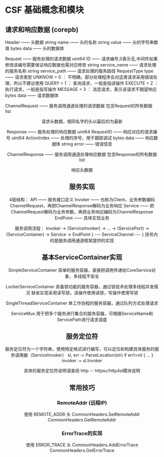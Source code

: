 # CSF 基础概念和模块

## 请求和响应数据 (corepb)

Header —— 头数据
	string name —— 头的名称
	string value —— 头的字符串数值
	bytes data —— 头的数据体

Request —— 服务处理的请求数据
	uint64 ID —— 请求编号,0表示无,中间件如果修改该编号需要保证响应数据也需对应修改
	string service_name —— 请求处理的服务名称
	string service_path —— 请求处理的服务路径
	RequestType type —— 请求类型
		UNKNOW = 0 ： 不明确，部分处理程序会对这类请求采用错误处理，所以不建议使用
		QUERY = 1 ： 查询请求，一般是指读操作
		EXECUTE = 2 ： 执行请求，一般是指写操作
		MESSAGE = 3 ： 消息请求，表示该请求不期望响应
	bytes data —— 请求数据体

ChannelRequest —— 服务调用通道处理的请求数据
	包含Request的所有数据
	list<Header> 请求头数据，相同名字的头以最后的为最新

Response —— 服务处理的响应数据
	uint64 RequestID —— 响应对应的请求编号
	uint64 ActionIndex —— 处理的序号，用于跟踪调试
	bytes data —— 响应数据体
	string error —— 错误信息

ChannelResponse —— 服务调用通道处理响应数据
	包含Response的所有数据
	list<Header> 响应头数据

## 服务实现

4层结构：
	API —— 服务接口定义
	Invoker —— 也称为Client，业务参数编码ChannelRequest，再把ChannelResponse解码为业务响应
	Service —— 把ChannelRequest解码为业务参数，再把业务响应编码为ChannelResponse
	EndPoint —— 具体实现业务

服务调用流程：
	Invoker -> (ServiceInvoker) -> ... -> (ServicePort) -> (ServiceContainer) -> Service -> EndPoint
	           { --- ServiceChannel ---                                     }
括号内的是服务调用通道框架提供的实现

## 基本ServiceContainer实现

SimpleServiceContainer
	简单的服务容器，直接把调用传递给CoreService对象，多线程不安全

LockerServiceContainer
	具备锁功能的服务容器，通过锁技术处理多线程并发情况
	缺省实现采用读写锁，读操作使用读锁，写操作使用写锁

SingleThreadServiceContainer
	单工作协程的服务容器，通过队列方式处理请求

ServiceMux
	用于把多个服务进行集合的服务容器，可根据ServiceName和ServicePath进行请求调度

## 服务定位符

服务定位符为一个字符串，使用特定格式进行编写，可以定位和构建具体服务的服务调用器（ServiceInvoker）
	sl, err := ParseLocation(str)
	if err!=nil {
		...
	}
	invoker := sl.Invoker

具体的服务定位符说明请查阅
	http -- httpsc/http4si模块说明

## 常用技巧

### RemoteAddr (远程IP)

使用 REMOTE_ADDR 头
CommonHeaders.SetRemoteAddr
CommonHeaders.GetRemoteAddr

### ErrorTrace的实现

使用 ERROR_TRACE 头
CommonHeaders.AddErrorTrace
CommonHeaders.GetErrorTrace